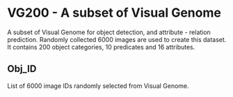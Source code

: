# VG200 - A subset of Visual Genome

A subset of Visual Genome for object detection, and attribute - relation prediction. Randomly collected 6000 images are used to create this dataset. It contains 200 object categories, 10 predicates and 16 attributes. 

## Obj_ID

List of 6000 image IDs randomly selected from Visual Genome.
